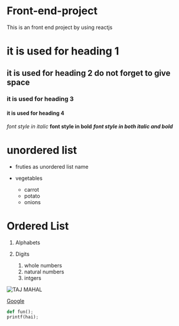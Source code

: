 # Front-end-project
This is an front end project by using reactjs
# it is used for heading 1
## it is used for heading 2 do not forget to give space
### it is used for heading 3
#### it is used for heading 4
*font style in italic*
**font style in bold**
***font style in both italic and bold***
# unordered list

* fruties as unordered list name
* vegetables

  * carrot
  * potato
  * onions
# Ordered List

1. Alphabets
2. Digits

    1. whole numbers
    2. natural numbers
    3. intgers
 
 ![TAJ MAHAL](https://images.theconversation.com/files/228846/original/file-20180723-189310-1ymcybu.jpg?ixlib=rb-1.1.0&q=45&auto=format&w=754&fit=clip)
 
 [Google](https://www.python.org/)
 
 ~~~python
 def fun();
 printf(hai);
 ~~~
